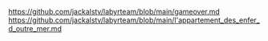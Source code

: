 https://github.com/jackalstv/labyrteam/blob/main/gameover.md
https://github.com/jackalstv/labyrteam/blob/main/l'appartement_des_enfer_d_outre_mer.md
